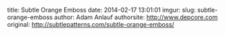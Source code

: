 title: Subtle Orange Emboss
date: 2014-02-17 13:01:01
imgur: 
slug: subtle-orange-emboss
author: Adam Anlauf
authorsite: http://www.depcore.com
original: http://subtlepatterns.com/subtle-orange-emboss/
